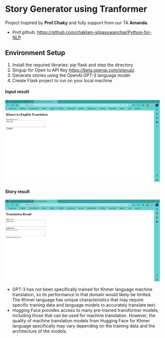 # Story Generator using Tranformer
Project Inspired by **Prof.Chaky** and fully support from our TA **Amanda**.
- Prof.github: https://github.com/chaklam-silpasuwanchai/Python-for-NLP

## Environment Setup
1. Install the required libraries: pip flask and step the directory
2. Singup for Open to API Key https://beta.openai.com/signup/.
3. Generate stories using the OpenAI GPT-3 language model
4. Create Flask project to run on your local machine

#### Input result
<img src="https://github.com/rambosorn/NLP_Project/blob/main/Translate%20your%20own%20language/image/input.png" alt="Alt text"
title="Optional title">
#### Story result
<img src="https://github.com/rambosorn/NLP_Project/blob/main/Translate%20your%20own%20language/image/result.png" title="Optional title">

- GPT-3 has not been specifically trained for Khmer language machine translation, so its performance in that domain would likely be limited. The Khmer language has unique characteristics that may require specific training data and language models to accurately translate text.
- Hugging Face provides access to many pre-trained transformer models, including those that can be used for machine translation. However, the quality of machine translation models from Hugging Face for Khmer language specifically may vary depending on the training data and the architecture of the models.


